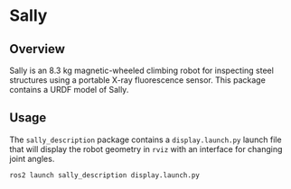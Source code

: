 # Sally

## Overview

Sally is an 8.3 kg magnetic-wheeled climbing robot for inspecting steel structures using a portable X-ray fluorescence sensor. This package contains a URDF model of Sally.

## Usage

The `sally_description` package contains a `display.launch.py` launch file that will display the robot geometry in `rviz` with an interface for changing joint angles.

```
ros2 launch sally_description display.launch.py
```